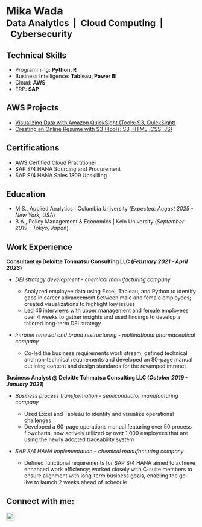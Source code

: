 # Mika Wada  </br><sub>Data Analytics&nbsp;&nbsp;|&nbsp;&nbsp;Cloud Computing&nbsp;&nbsp;|&nbsp;&nbsp;Cybersecurity</sub>

## Technical Skills
- Programming: **Python, R**
- Business Intelligence: **Tableau, Power BI**
- Cloud: **AWS**
- ERP: **SAP**

## AWS Projects
- [Visualizing Data with Amazon QuickSight (Tools: S3, QuickSight)](https://github.com/mikawada/analytics-quicksight)
- [Creating an Online Resume with S3 (Tools: S3, HTML, CSS, JS)](link)

## Certifications
- AWS Certified Cloud Practitioner
- SAP S/4 HANA Sourcing and Procurement
- SAP S/4 HANA Sales 1809 Upskilling

## Education						       		
- M.S., Applied Analytics	| Columbia University (_Expected: August 2025 - New York, USA_)	 			        		
- B.A., Policy Management & Economics | Keio University (_September 2019 - Tokyo, Japan_)

## Work Experience
**Consultant @ Deloitte Tohmatsu Consulting LLC (_February 2021 - April 2023_)**
- _DEI strategy development - chemical manufacturing company_
  - Analyzed employee data using Excel, Tableau, and Python to identify gaps in career advancement between male and female employees; created visualizations to highlight key issues
  - Led 46 interviews with upper management and female employees over 4 weeks to gather insights and used findings to develop a tailored long-term DEI strategy
 
- _Intranet renewal and brand restructuring - multinational pharmaceutical company_
  - Co-led the business requirements work stream; defined technical and non-technical requirements and developed an 80-page manual outlining content and design standards for the revamped intranet
    
**Business Analyst @ Deloitte Tohmatsu Consulting LLC (_October 2019 - January 2021_)**
- _Business process transformation - semiconductor manufacturing company_
  - Used Excel and Tableau to identify and visualize operational challenges
  - Developed a 60-page operations manual featuring over 50 process flowcharts, now actively utilized by over 1,000 employees that are using the newly adopted traceability system
 
- _SAP S/4 HANA implementation – chemical manufacturing company_
  - Defined functional requirements for SAP S/4 HANA aimed to achieve enhanced work efficiency; worked closely with C-suite members to ensure alignment with long-term business goals, enabling the go-live to launch 2 weeks ahead of schedule

## Connect with me:

[<img align="left" alt="JoshMadakor | LinkedIn" width="22px" src="https://cdn.jsdelivr.net/npm/simple-icons@v3/icons/linkedin.svg" />][linkedin]

[linkedin]: https://www.linkedin.com/in/mika-tina-wada/

